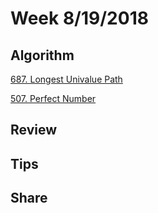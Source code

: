 # Week 8/19/2018
## Algorithm
[687. Longest Univalue Path](https://leetcode.com/problems/longest-univalue-path/description/)

[507. Perfect Number](https://leetcode.com/problems/perfect-number/description/)

## Review

## Tips

## Share